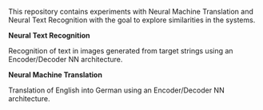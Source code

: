 
This repository contains experiments with Neural Machine Translation and Neural Text Recognition with the goal to explore similarities in the systems. 

<b>Neural Text Recognition</b>

Recognition of text in images generated from target strings using an Encoder/Decoder NN architecture. 

<b>Neural Machine Translation</b>

Translation of English into German using an Encoder/Decoder NN architecture.
